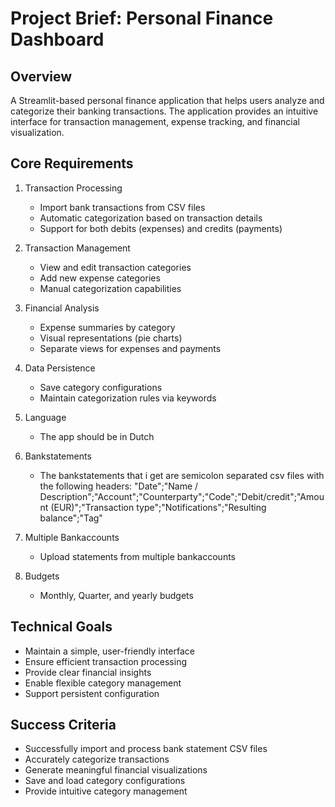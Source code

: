 # Project Brief: Personal Finance Dashboard

## Overview
A Streamlit-based personal finance application that helps users analyze and categorize their banking transactions. The application provides an intuitive interface for transaction management, expense tracking, and financial visualization.

## Core Requirements
1. Transaction Processing
   - Import bank transactions from CSV files
   - Automatic categorization based on transaction details
   - Support for both debits (expenses) and credits (payments)

2. Transaction Management
   - View and edit transaction categories
   - Add new expense categories
   - Manual categorization capabilities

3. Financial Analysis
   - Expense summaries by category
   - Visual representations (pie charts)
   - Separate views for expenses and payments

4. Data Persistence
   - Save category configurations
   - Maintain categorization rules via keywords

5. Language
   - The app should be in Dutch

6. Bankstatements
   - The bankstatements that i get are semicolon separated csv files with the following headers:
     "Date";"Name / Description";"Account";"Counterparty";"Code";"Debit/credit";"Amount (EUR)";"Transaction type";"Notifications";"Resulting balance";"Tag"

7. Multiple Bankaccounts
   - Upload statements from multiple bankaccounts

8. Budgets
   - Monthly, Quarter, and yearly budgets

## Technical Goals
- Maintain a simple, user-friendly interface
- Ensure efficient transaction processing
- Provide clear financial insights
- Enable flexible category management
- Support persistent configuration

## Success Criteria
- Successfully import and process bank statement CSV files
- Accurately categorize transactions
- Generate meaningful financial visualizations
- Save and load category configurations
- Provide intuitive category management
